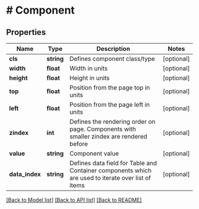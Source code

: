 # # Component

## Properties

Name | Type | Description | Notes
------------ | ------------- | ------------- | -------------
**cls** | **string** | Defines component class/type | [optional] 
**width** | **float** | Width in units | [optional] 
**height** | **float** | Height in units | [optional] 
**top** | **float** | Position from the page top in units | [optional] 
**left** | **float** | Position from the page left in units | [optional] 
**zindex** | **int** | Defines the rendering order on page. Components with smaller zindex are rendered before | [optional] 
**value** | **string** | Component value | [optional] 
**data_index** | **string** | Defines data field for Table and Container components which are used to iterate over list of items | [optional] 

[[Back to Model list]](../../README.md#documentation-for-models) [[Back to API list]](../../README.md#documentation-for-api-endpoints) [[Back to README]](../../README.md)


